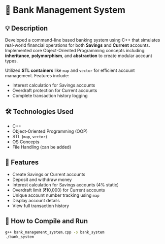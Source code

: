 # 🏦 Bank Management System

## 💡 Description

Developed a command-line based banking system using C++ that simulates real-world financial operations for both **Savings** and **Current** accounts. Implemented core Object-Oriented Programming concepts including **inheritance**, **polymorphism**, and **abstraction** to create modular account types.

Utilized **STL containers** like `map` and `vector` for efficient account management. Features include:

- Interest calculation for Savings accounts
- Overdraft protection for Current accounts
- Complete transaction history logging

## 🛠️ Technologies Used

- C++
- Object-Oriented Programming (OOP)
- STL (`map`, `vector`)
- OS Concepts
- File Handling (can be added)

## 🚀 Features

- Create Savings or Current accounts
- Deposit and withdraw money
- Interest calculation for Savings accounts (4% static)
- Overdraft limit (₹10,000) for Current accounts
- Unique account number tracking using `map`
- Display account details
- View full transaction history

## 🔧 How to Compile and Run

```bash
g++ bank_management_system.cpp -o bank_system
./bank_system
